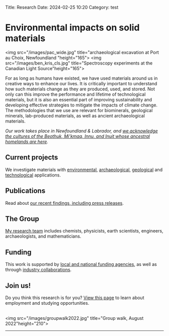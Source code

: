 Title: Research
Date: 2024-02-25 10:20
Category: test


<h1>Environmental impacts on solid materials</h1>

 <img src="/images/pac_wide.jpg" title="archaeological excavation at Port au Choix, Newfoundland "height="165">  <img src="/images/ben_kris_cls.jpg" title="Spectroscopy experiments at the Canadian Light Source"height="165"> 
 
 <!--<img src="calcite.jpg" title="birefringent calcite"height="60"> <img src="pac_wide.jpg" title="archaeological excavation at Port au Choix, Newfoundland "height="60"> <img src="collagen.jpg" title="collagen fibrils"height="60"> <img src="kris_cls.jpg" title="X-ray experiments at the Canadian Light Source"height="60">  <img src="colloids.jpg" title="colloidal crystal template"height="60"> <img src="ben_kris_cls.jpg" title="Spectroscopy experiments at the Canadian Light Source"height="60"> <img src="zno.jpg" title="zinc oxide"height="60"><br>-->

<p>

For as long as humans have existed, we have used materials around us in creative ways to enhance our lives. It is critically important to understand how such materials change as they are produced, used, and stored. Not only can this improve the performance and lifetime of technological materials, but it is also an essential part of improving sustainability and developing effective strategies to mitigate the impacts of climate change. The methodologies that we use are relevant for biominerals, geological minerals, lab-produced materials, as well as ancient archaeological materials.<p>

<p>

<i>Our work takes place in Newfoundland & Labrador, and <a href="https://www.mun.ca/indigenous/resources/territoryacknowledgement.php">we acknowledge the cultures of the Beothuk, Mi’kmaq, Innu, and Inuit whose ancestral homelands are here</a>.</i>

<h2> Current projects</h2>

We investigate materials with <a href ="?content=projects&topic=research#Environment">environmental</a>, <a href ="?content=projects&topic=research#Archaeology">archaeological</a>,  <a href ="?content=projects&topic=research#Geology">geological</a> and <a href ="?content=projects&topic=research#Wettability">technological</a> applications.
 
<h2> Publications</h2>

Read about <a href ="/pages/publications.html">our recent findings, including press releases</a>.
  
<h2> The Group</h2>
 
<a href ="/pages/group.html"> My research team</a> includes chemists, physicists, earth scientists, engineers, archaeologists, and mathematicians.
  
<!--<h2> Lab Tour </h2>
  
Take <a href ="?content=labtour&topic=research">a virtual visit through our state-of-the-art materials synthesis and characterization labs</a>.  

<p>

We also use high performance computing resources through <a href="http://www.acceleratediscovery.ca">ACENET</a>, which is part of the <a href="https://alliancecan.ca/en">Digital Research Alliance of Canada</a>. 

-->
  
<h2>Funding</h2>

This work is supported by <a href ="/pages/about-kris.html">local and national funding agencies</a>, as well as through <a href ="/pages/about-kris.html">industry collaborations</a>.

<h2>Join us!</h2>
  
Do you think this research is for you? <a href ="/pages/join.html">View this page</a> to learn about employment and studying opportunities.  <br>
<br>
  
<img src="/images/groupwalk2022.jpg" title="Group walk, August 2022"height="210">

<HR>














